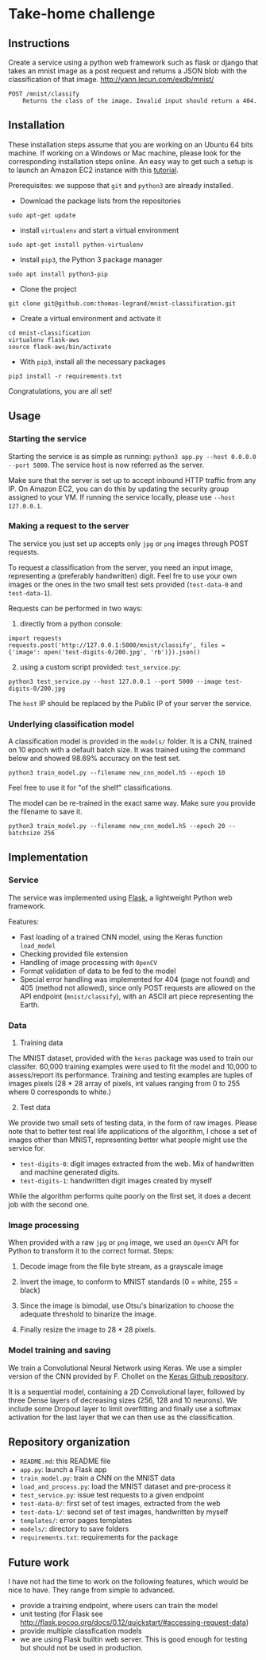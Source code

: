 # Take-home challenge

## Instructions

Create a service using a python web framework such as flask or django that takes an mnist image as a post request and 
returns a JSON blob with the classification of that image. http://yann.lecun.com/exdb/mnist/
```
POST /mnist/classify
    Returns the class of the image. Invalid input should return a 404.
```

## Installation

These installation steps assume that you are working on an Ubuntu 64 bits machine.
If working on a Windows or Mac machine, please look for the corresponding installation steps online.
An easy way to get such a setup is to launch an Amazon EC2 instance with this 
[tutorial](http://docs.aws.amazon.com/AWSEC2/latest/UserGuide/EC2_GetStarted.html#ec2-launch-instance_linux).

Prerequisites: we suppose that `git` and `python3` are already installed.

* Download the package lists from the repositories

`sudo apt-get update`

* install `virtualenv` and start a virtual environment

`sudo apt-get install python-virtualenv`

* Install `pip3`, the Python 3 package manager

`sudo apt install python3-pip`

* Clone the project

`git clone git@github.com:thomas-legrand/mnist-classification.git`

* Create a virtual environment and activate it

```
cd mnist-classification
virtualenv flask-aws
source flask-aws/bin/activate
```

* With `pip3`, install all the necessary packages

`pip3 install -r requirements.txt`

Congratulations, you are all set!

## Usage

### Starting the service

Starting the service is as simple as running: `python3 app.py --host 0.0.0.0 --port 5000`.
The service host is now referred as the server.

Make sure that the server is set up to accept inbound HTTP traffic from any IP. 
On Amazon EC2, you can do this by updating the security group assigned to your VM.
If running the service locally, please use `--host 127.0.0.1`.

### Making a request to the server

The service you just set up accepts only `jpg` or `png` images through POST requests.

To request a classification from the server, you need an input image, representing a (preferably handwritten) digit.
Feel fre to use your own images or the ones in the two small test sets provided (`test-data-0` and `test-data-1`).
 
Requests can be performed in two ways:

1. directly from a python console:  

```
import requests
requests.post('http://127.0.0.1:5000/mnist/classify', files = {'image': open('test-digits-0/200.jpg', 'rb')}).json()
```
2. using a custom script provided: `test_service.py`:

```python3 test_service.py --host 127.0.0.1 --port 5000 --image test-digits-0/200.jpg```

The `host` IP should be replaced by the Public IP of your server the service.

### Underlying classification model

A classification model is provided in the `models/` folder.
It is a CNN, trained on 10 epoch with a default batch size.
It was trained using the command below and showed 98.69% accuracy on the test set.

```python3 train_model.py --filename new_cnn_model.h5 --epoch 10```

Feel free to use it for "of the shelf" classifications.

The model can be re-trained in the exact same way. 
Make sure you provide the filename to save it.

```python3 train_model.py --filename new_cnn_model.h5 --epoch 20 --batchsize 256```

## Implementation

### Service

The service was implemented using [Flask](http://flask.pocoo.org/), a lightweight Python web framework.


Features:
 - Fast loading of a trained CNN model, using the Keras function `load_model`
 - Checking provided file extension
 - Handling of image processing with `OpenCV`
 - Format validation of data to be fed to the model 
 - Special error handling was implemented for 404 (page not found) and 405 (method not allowed), since only POST 
 requests are allowed
on the API endpoint (`mnist/classify`), with an ASCII art piece representing the Earth.
 

### Data

1. Training data

The MNIST dataset, provided with the `keras` package was used to train our classifer.
60,000 training examples were used to fit the model and 10,000 to assess/report its performance.
Training and testing examples are tuples of images pixels (28 * 28 array of pixels, int values ranging from 0 to 255 
where 0 corresponds to white.)

2. Test data

We provide two small sets of testing data, in the form of raw images.
Please note that to better test real life applications of the algorithm, I chose a set of images other than MNIST, 
representing better what people might use the service for.
- `test-digits-0`: digit images extracted from the web. Mix of handwritten and machine generated digits.
- `test-digits-1`: handwritten digit images created by myself

While the algorithm performs quite poorly on the first set, it does a decent job with the second one.


### Image processing

When provided with a raw `jpg` or `png` image, we used an `OpenCV` API for Python to transform it to the correct format.
Steps:

1. Decode image from the file byte stream, as a grayscale image

2. Invert the image, to conform to MNIST standards (0 = white, 255 = black)

3. Since the image is bimodal, use Otsu's binarization to choose the adequate threshold to binarize the image. 

4. Finally resize the image to 28 * 28 pixels.

### Model training and saving

We train a Convolutional Neural Network using Keras.
We use a simpler version of the CNN provided by F. Chollet on the 
[Keras Github repository](https://github.com/fchollet/keras/blob/master/examples/mnist_cnn.py).

It is a sequential model, containing a 2D Convolutional layer, followed by three Dense layers of decreasing sizes 
(256, 128 and 10 neurons).
We include some Dropout layer to limit overfitting and finally use a softmax activation for the last layer that we can 
then use as the classification.



## Repository organization

- `README.md`: this README file
- `app.py`: launch a Flask app
- `train_model.py`: train a CNN on the MNIST data
- `load_and_process.py`: load the MNIST dataset and pre-process it
- `test_service.py`: issue test requests to a given endpoint
- `test-data-0/`: first set of test images, extracted from the web
- `test-data-1/`: second set of test images, handwritten by myself
- `templates/`: error pages templates
- `models/`: directory to save folders
- `requirements.txt`: requirements for the package


## Future work

I have not had the time to work on the following features, which would be nice to have.
They range from simple to advanced.

 - provide a training endpoint, where users can train the model
 - unit testing (for Flask see http://flask.pocoo.org/docs/0.12/quickstart/#accessing-request-data)
 - provide multiple classfication models
 - we are using Flask builtin web server. This is good enough for testing but should not be used in production.